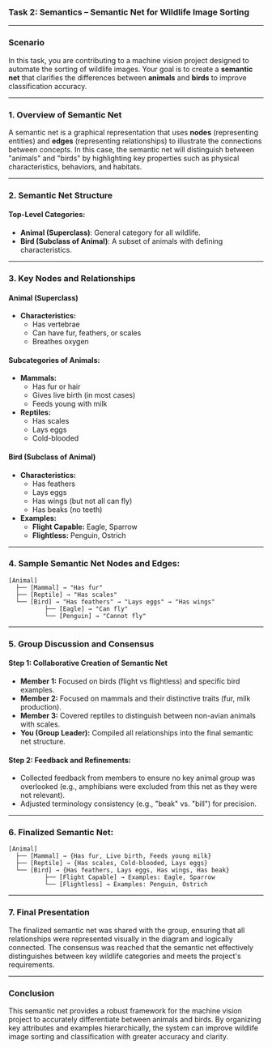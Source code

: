 ### **Task 2: Semantics – Semantic Net for Wildlife Image Sorting**  

---

### **Scenario**  
In this task, you are contributing to a machine vision project designed to automate the sorting of wildlife images. Your goal is to create a **semantic net** that clarifies the differences between **animals** and **birds** to improve classification accuracy.

---

### **1. Overview of Semantic Net**  
A semantic net is a graphical representation that uses **nodes** (representing entities) and **edges** (representing relationships) to illustrate the connections between concepts. In this case, the semantic net will distinguish between "animals" and "birds" by highlighting key properties such as physical characteristics, behaviors, and habitats.

---

### **2. Semantic Net Structure**  

#### **Top-Level Categories:**  
- **Animal (Superclass)**: General category for all wildlife.  
- **Bird (Subclass of Animal)**: A subset of animals with defining characteristics.

---

### **3. Key Nodes and Relationships**  

#### **Animal (Superclass)**  
- **Characteristics:**  
  - Has vertebrae  
  - Can have fur, feathers, or scales  
  - Breathes oxygen  

#### **Subcategories of Animals:**  
- **Mammals:**  
  - Has fur or hair  
  - Gives live birth (in most cases)  
  - Feeds young with milk  
- **Reptiles:**  
  - Has scales  
  - Lays eggs  
  - Cold-blooded  

#### **Bird (Subclass of Animal)**  
- **Characteristics:**  
  - Has feathers  
  - Lays eggs  
  - Has wings (but not all can fly)  
  - Has beaks (no teeth)  
- **Examples:**  
  - **Flight Capable:** Eagle, Sparrow  
  - **Flightless:** Penguin, Ostrich  

---

### **4. Sample Semantic Net Nodes and Edges:**  

```text
[Animal]  
  ├── [Mammal] → "Has fur"  
  ├── [Reptile] → "Has scales"  
  └── [Bird] → "Has feathers" → "Lays eggs" → "Has wings"  
          ├── [Eagle] → "Can fly"  
          └── [Penguin] → "Cannot fly"  
```

---

### **5. Group Discussion and Consensus**  

#### **Step 1: Collaborative Creation of Semantic Net**  
- **Member 1:** Focused on birds (flight vs flightless) and specific bird examples.  
- **Member 2:** Focused on mammals and their distinctive traits (fur, milk production).  
- **Member 3:** Covered reptiles to distinguish between non-avian animals with scales.  
- **You (Group Leader):** Compiled all relationships into the final semantic net structure.  

#### **Step 2: Feedback and Refinements:**  
- Collected feedback from members to ensure no key animal group was overlooked (e.g., amphibians were excluded from this net as they were not relevant).  
- Adjusted terminology consistency (e.g., "beak" vs. "bill") for precision.

---

### **6. Finalized Semantic Net:**  

```text
[Animal]  
  ├── [Mammal] → {Has fur, Live birth, Feeds young milk}  
  ├── [Reptile] → {Has scales, Cold-blooded, Lays eggs}  
  └── [Bird] → {Has feathers, Lays eggs, Has wings, Has beak}  
          ├── [Flight Capable] → Examples: Eagle, Sparrow  
          └── [Flightless] → Examples: Penguin, Ostrich  
```

---

### **7. Final Presentation**  
The finalized semantic net was shared with the group, ensuring that all relationships were represented visually in the diagram and logically connected. The consensus was reached that the semantic net effectively distinguishes between key wildlife categories and meets the project's requirements.

---

### **Conclusion**  
This semantic net provides a robust framework for the machine vision project to accurately differentiate between animals and birds. By organizing key attributes and examples hierarchically, the system can improve wildlife image sorting and classification with greater accuracy and clarity.